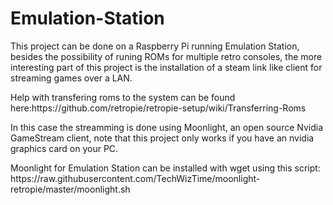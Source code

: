# Emulation-Station
<p>This project can be done on a Raspberry Pi running Emulation Station, besides the possibility of runing ROMs for multiple
retro consoles, the more interesting part of this project is the installation of a steam link like client for streaming games
over a LAN.</p>
<p>Help with transfering roms to the system can be found here:https://github.com/retropie/retropie-setup/wiki/Transferring-Roms</p>
<p>In this case the streamming is done using Moonlight, an open source Nvidia GameStream client, note that this project only
works if you have an nvidia graphics card on your PC.</p>
<P>Moonlight for Emulation Station can be installed with wget using this script:
https://raw.githubusercontent.com/TechWizTime/moonlight-retropie/master/moonlight.sh</p>

